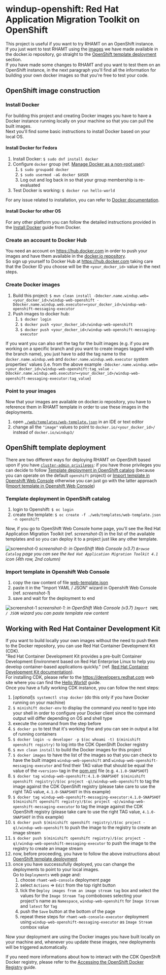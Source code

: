 # windup-openshift: Red Hat Application Migration Toolkit on OpenShift
This project is useful if you want to try RHAMT on an OpenShift instance.  
If you just want to test RHAMT using the [images](https://hub.docker.com/u/windup3/) we have made available in the docker.io repository, go straight to the [OpenShift template deployment](#openshift-template-deployment) section.  
If you have made some changes to RHAMT and you want to test them on an OpenShift instance, in the next paragraph you'll find all the information for building your own docker images so that you're free to test your code.

## OpenShift image construction
### Install Docker
For building this project and creating Docker images you have to have a Docker instance running locally on your machine so that you can pull the built images.  
Next you'll find some basic instructions to install Docker based on your local OS.
#### Install Docker for Fedora
1. Install Docker: `$ sudo dnf install docker`
1. Configure `docker` group (ref. [Manage Docker as a non-root user](https://docs.docker.com/install/linux/linux-postinstall/#manage-docker-as-a-non-root-user)):
   1. `$ sudo groupadd docker`
   1. `$ sudo usermod -aG docker $USER`
   1. Log out and log back in so that your group membership is re-evaluated
1. Test Docker is working: `$ docker run hello-world`

For any issue related to installation, you can refer to [Docker documentation](https://docs.docker.com/install/linux/docker-ce/fedora/).
#### Install Docker for other OS
For any other platform you can follow the detailed instructions provided in the [Install Docker](https://docs.docker.com/install/) guide from Docker.
### Create an account to Docker Hub
You need an account on https://hub.docker.com in order to push your images and have them available in the [docker.io repository](https://docs.openshift.org/latest/architecture/core_concepts/builds_and_image_streams.html#important-terms).  
So sign up yourself to Docker Hub at https://hub.docker.com taking care that the Docker ID you choose will be the `<your_docker_id>` value in the next steps.
### Create Docker images
1. Build this project: `$ mvn clean install -Ddocker.name.windup.web=<your_docker_id>/windup-web-openshift -Ddocker.name.windup.web.executor=<your_docker_id>/windup-web-openshift-messaging-executor`
1. Push images to docker hub:
   1. `$ docker login`
   1. `$ docker push <your_docker_id>/windup-web-openshift`
   1. `$ docker push <your_docker_id>/windup-web-openshift-messaging-executor`

If you want you can also set the tag for the built images (e.g. if you are working on a specific branch and you want to create images tagged with the branch name), you just have to add the tag name to the `docker.name.windup.web` and `docker.name.windup.web.executor` system properties' values (i.e. from the above example `-Ddocker.name.windup.web=<your_docker_id>/windup-web-openshift:tag_value -Ddocker.name.windup.web.executor=<your_docker_id>/windup-web-openshift-messaging-executor:tag_value`)

### Point to your images
Now that your images are available on docker.io repository, you have to reference them in RHAMT template in order to use these images in the deployments.
1. open [`./web/templates/web-template.json`](web/templates/web-template.json) in an IDE or text editor
1. change all the `"image"` values to point to `docker.io/<your_docker_id>/` instead of `docker.io/windup3/`
   
## OpenShift template deployment
There are two different ways for deploying RHAMT on OpenShift based upon if you have [`cluster-admin privileges`](https://docs.openshift.org/latest/architecture/additional_concepts/authorization.html#roles): if you have those privileges you can decide to follow [Template deployment in OpenShift catalog](#template-deployment-in-openshift-catalog) (because you can operate on the default `openshift` project) or [Import template in Openshift Web Console](#import-template-in-openshift-web-console) otherwise you can just go with the latter approach ([Import template in Openshift Web Console](#import-template-in-openshift-web-console))

### Template deployment in OpenShift catalog
1. login to Openshift: `$ oc login`
1. create the template: `$ oc create -f ./web/templates/web-template.json -n openshift`

Now, if you go to OpenShift Web Console home page, you'll see the Red Hat Application Migration Toolkit (ref. *screenshot-0*) in the list of the available templates and so you can deploy it to a project just like any other template.

![screenshot-0](https://user-images.githubusercontent.com/7288588/38804671-80e5af28-4173-11e8-979c-58dc84e2371f.png)
*screenshot-0: in OpenShift Web Console (v3.7) `Browse Catalog` page you can see the `Red Hat Application Migration Toolkit 4.1` icon (4th row, 2nd column)*
### Import template in Openshift Web Console
1. copy the raw content of file [web-template.json](web/templates/web-template.json)
1. paste it in the "Import YAML / JSON" wizard in Openshift Web Console (ref. *screenshot-1*)
1. save and wait for the deployment to end

![screenshot-1](https://user-images.githubusercontent.com/7288588/38807819-273b0f1c-417e-11e8-96d2-c82b41ee59bf.png)
*screenshot-1: in OpenShift Web Console (v3.7) `Import YAML / JSON` wizard you can paste template raw content*
## Working with Red Hat Container Development Kit
If you want to build locally your own images without the need to push them to the Docker repository, you can use Red Hat Container Development Kit (CDK).  
"Red Hat Container Development Kit provides a pre-built Container Development Environment based on Red Hat Enterprise Linux to help you develop container-based applications quickly." (ref.  [Red Hat Container Development Kit documentation](https://developers.redhat.com/products/cdk/overview/)).  
For installing CDK, please refer to the https://developers.redhat.com web site where you can find the [Hello World!](https://developers.redhat.com/products/cdk/hello-world/) guide.  
Once you have a fully working CDK instance, you can follow the next steps:

1. [_optional_]`$ systemctl stop docker` (do this only if you have Docker running on your machine)
1. `$ minishift docker-env` to display the command you need to type into your shell in order to configure your Docker client since the command output will differ depending on OS and shell type
1. execute the command from the step before
1. `$ docker ps` to test that it's working fine and you can see in output a list of running containers
1. `$ docker login -u developer -p $(oc whoami -t) $(minishift openshift registry)` to log into the CDK OpenShift Docker registry
1. `$ mvn clean install` to build the Docker images for this project
1. `$ docker images` to have the list of the images so that you can check to have the built images `windup-web-openshift` and `windup-web-openshift-messaging-executor` and find their TAG value that should be equal the value of the `<version>` tag in the [pom.xml](./pom.xml) file (e.g. `4.1.0-SNAPSHOT`)
1. `$ docker tag windup-web-openshift:4.1.0-SNAPSHOT $(minishift openshift registry)/$(oc project -q)/windup-web-openshift` to tag the image against the CDK OpenShift registry (please take care to use the right TAG value, `4.1.0-SNAPSHOT` in this example)
1. `$ docker tag windup-web-openshift-messaging-executor:4.1.0-SNAPSHOT $(minishift openshift registry)/$(oc project -q)/windup-web-openshift-messaging-executor` to tag the image against the CDK OpenShift registry (please take care to use the right TAG value, `4.1.0-SNAPSHOT` in this example)
1. `$ docker push $(minishift openshift registry)/$(oc project -q)/windup-web-openshift` to push the image to the registry to create an image stream 
1. `$ docker push $(minishift openshift registry)/$(oc project -q)/windup-web-openshift-messaging-executor` to push the image to the registry to create an image stream 
1. now, before proceeding, you have to follow the above instructions about [OpenShift template deployment](#openshift-template-deployment)
1. once you have successufully deployed, you can change the deployments to point to your local images.  
Go to `Deployments` web page and:
   1. choose `rhamt-web-console` deployment page
   1. select `Actions` => `Edit` from the top right button
   1. tick the `Deploy images from an image stream tag` box and select the values for the `Image Stream Tag` comboboxes selecting your project's name as `Namespace`, `windup-web-openshift` for `Image Stream` and `latest` for `Tag`
   1. push the `Save` button at the bottom of the page
   1. repeat these steps for `rhamt-web-console-executor` deployment using `windup-web-openshift-messaging-executor` as `Image Stream` combox value
   
Now your deployment are using the Docker images you have built locally on your machine and, whenever you update these images, new deployments will be triggered automatically.

If you need more informations about how to interact with the CDK OpenShift Docker registry, please refer to the [Accessing the OpenShift Docker Registry](https://docs.openshift.org/latest/minishift/openshift/openshift-docker-registry.html) guide.
